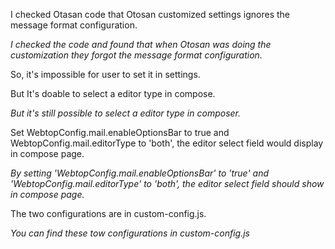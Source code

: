 I checked Otasan code that Otosan customized settings ignores the message format configuration.

_I checked the code and found that when Otosan was doing the customization they forgot the message format configuration._

So, it's impossible for user to set it in settings.

But It's doable to select a editor type in compose.

_But it's still possible to select a editor type in composer._

Set WebtopConfig.mail.enableOptionsBar to true and WebtopConfig.mail.editorType to 'both', the editor select field would display in compose page.

_By setting 'WebtopConfig.mail.enableOptionsBar' to 'true' and 'WebtopConfig.mail.editorType' to 'both', the editor select field should show in compose page._

The two configurations are in custom-config.js.

_You can find these tow configurations in custom-config.js_
